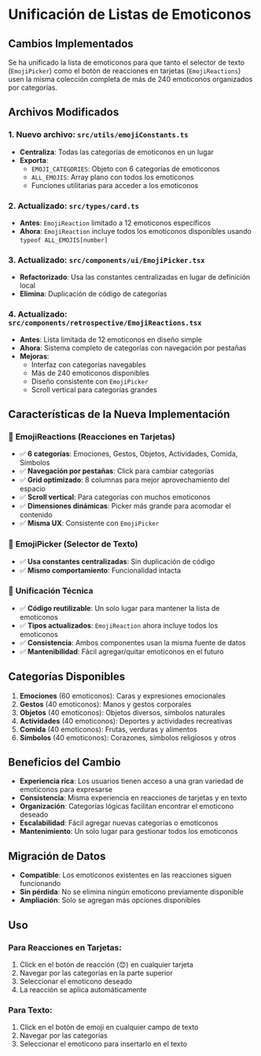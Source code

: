 # Unificación de Listas de Emoticonos

## Cambios Implementados

Se ha unificado la lista de emoticonos para que tanto el selector de texto (`EmojiPicker`) como el botón de reacciones en tarjetas (`EmojiReactions`) usen la misma colección completa de más de 240 emoticonos organizados por categorías.

## Archivos Modificados

### 1. **Nuevo archivo**: `src/utils/emojiConstants.ts`
- **Centraliza**: Todas las categorías de emoticonos en un lugar
- **Exporta**: 
  - `EMOJI_CATEGORIES`: Objeto con 6 categorías de emoticonos
  - `ALL_EMOJIS`: Array plano con todos los emoticonos
  - Funciones utilitarias para acceder a los emoticonos

### 2. **Actualizado**: `src/types/card.ts`
- **Antes**: `EmojiReaction` limitado a 12 emoticonos específicos
- **Ahora**: `EmojiReaction` incluye todos los emoticonos disponibles usando `typeof ALL_EMOJIS[number]`

### 3. **Actualizado**: `src/components/ui/EmojiPicker.tsx`
- **Refactorizado**: Usa las constantes centralizadas en lugar de definición local
- **Elimina**: Duplicación de código de categorías

### 4. **Actualizado**: `src/components/retrospective/EmojiReactions.tsx`
- **Antes**: Lista limitada de 12 emoticonos en diseño simple
- **Ahora**: Sistema completo de categorías con navegación por pestañas
- **Mejoras**:
  - Interfaz con categorías navegables
  - Más de 240 emoticonos disponibles
  - Diseño consistente con `EmojiPicker`
  - Scroll vertical para categorías grandes

## Características de la Nueva Implementación

### 🎯 **EmojiReactions** (Reacciones en Tarjetas)
- ✅ **6 categorías**: Emociones, Gestos, Objetos, Actividades, Comida, Símbolos
- ✅ **Navegación por pestañas**: Click para cambiar categorías
- ✅ **Grid optimizado**: 8 columnas para mejor aprovechamiento del espacio
- ✅ **Scroll vertical**: Para categorías con muchos emoticonos
- ✅ **Dimensiones dinámicas**: Picker más grande para acomodar el contenido
- ✅ **Misma UX**: Consistente con `EmojiPicker`

### 🎨 **EmojiPicker** (Selector de Texto)
- ✅ **Usa constantes centralizadas**: Sin duplicación de código
- ✅ **Mismo comportamiento**: Funcionalidad intacta

### 🔧 **Unificación Técnica**
- ✅ **Código reutilizable**: Un solo lugar para mantener la lista de emoticonos
- ✅ **Tipos actualizados**: `EmojiReaction` ahora incluye todos los emoticonos
- ✅ **Consistencia**: Ambos componentes usan la misma fuente de datos
- ✅ **Mantenibilidad**: Fácil agregar/quitar emoticonos en el futuro

## Categorías Disponibles

1. **Emociones** (60 emoticonos): Caras y expresiones emocionales
2. **Gestos** (40 emoticonos): Manos y gestos corporales
3. **Objetos** (40 emoticonos): Objetos diversos, símbolos naturales
4. **Actividades** (40 emoticonos): Deportes y actividades recreativas
5. **Comida** (40 emoticonos): Frutas, verduras y alimentos
6. **Símbolos** (40 emoticonos): Corazones, símbolos religiosos y otros

## Beneficios del Cambio

- **Experiencia rica**: Los usuarios tienen acceso a una gran variedad de emoticonos para expresarse
- **Consistencia**: Misma experiencia en reacciones de tarjetas y en texto
- **Organización**: Categorías lógicas facilitan encontrar el emoticono deseado
- **Escalabilidad**: Fácil agregar nuevas categorías o emoticonos
- **Mantenimiento**: Un solo lugar para gestionar todos los emoticonos

## Migración de Datos

- **Compatible**: Los emoticonos existentes en las reacciones siguen funcionando
- **Sin pérdida**: No se elimina ningún emoticono previamente disponible
- **Ampliación**: Solo se agregan más opciones disponibles

## Uso

### Para Reacciones en Tarjetas:
1. Click en el botón de reacción (😊) en cualquier tarjeta
2. Navegar por las categorías en la parte superior
3. Seleccionar el emoticono deseado
4. La reacción se aplica automáticamente

### Para Texto:
1. Click en el botón de emoji en cualquier campo de texto
2. Navegar por las categorías
3. Seleccionar el emoticono para insertarlo en el texto
